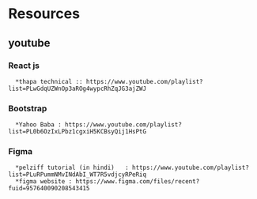# Resources

## youtube

### React js

      *thapa technical :: https://www.youtube.com/playlist?list=PLwGdqUZWnOp3aROg4wypcRhZqJG3ajZWJ

### Bootstrap

      *Yahoo Baba : https://www.youtube.com/playlist?list=PL0b6OzIxLPbz1cgxiH5KCBsyQij1HsPtG

### Figma

      *pelziff tutorial (in hindi)   : https://www.youtube.com/playlist?list=PLuRPummNMvINdAbI_WT7R5vdjcyRPeRiq
      *figma website : https://www.figma.com/files/recent?fuid=957640090208543415
